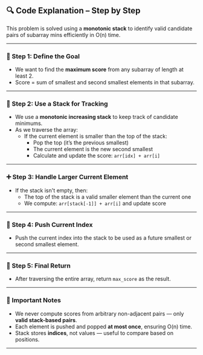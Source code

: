## 🔍 Code Explanation – Step by Step

This problem is solved using a **monotonic stack** to identify valid candidate pairs of subarray mins efficiently in O(n) time.

---

### 🔧 Step 1: Define the Goal

- We want to find the **maximum score** from any subarray of length at least 2.
- Score = sum of smallest and second smallest elements in that subarray.

---

### 🔄 Step 2: Use a Stack for Tracking

- We use a **monotonic increasing stack** to keep track of candidate minimums.
- As we traverse the array:
  - If the current element is smaller than the top of the stack:
    - Pop the top (it’s the previous smallest)
    - The current element is the new second smallest
    - Calculate and update the score: `arr[idx] + arr[i]`

---

### ➕ Step 3: Handle Larger Current Element

- If the stack isn't empty, then:
  - The top of the stack is a valid smaller element than the current one
  - We compute: `arr[stack[-1]] + arr[i]` and update score

---

### 🔁 Step 4: Push Current Index

- Push the current index into the stack to be used as a future smallest or second smallest element.

---

### 🧾 Step 5: Final Return

- After traversing the entire array, return `max_score` as the result.

---

### 📌 Important Notes

- We never compute scores from arbitrary non-adjacent pairs — only **valid stack-based pairs**.
- Each element is pushed and popped **at most once**, ensuring O(n) time.
- Stack stores **indices**, not values — useful to compare based on positions.

---